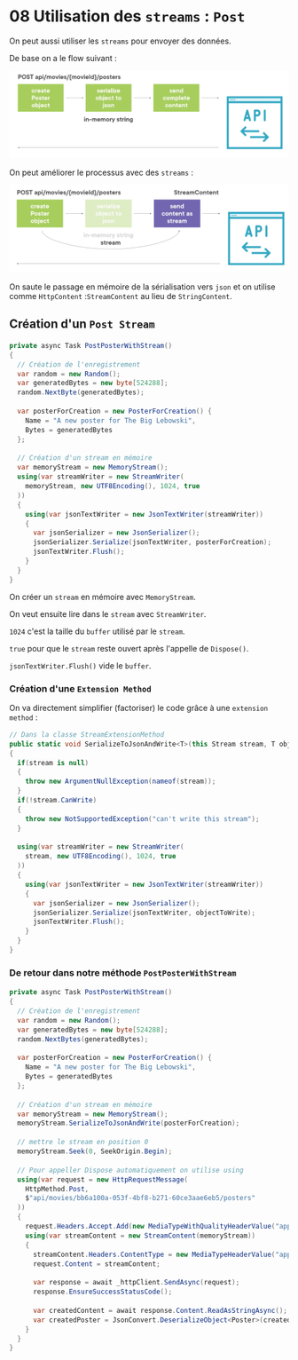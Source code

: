 # 08 Utilisation des `streams` : `Post`

On peut aussi utiliser les `streams` pour envoyer des données.

De base on a le flow suivant :

<img src="assets/flow-without-stream-post-datas-to-server.png" alt="flow-without-stream-post-datas-to-server" style="zoom:50%;" />

On peut améliorer le processus avec des `streams` :

<img src="assets/streaming-post-sending-datas-to-server.png" alt="streaming-post-sending-datas-to-server" style="zoom:50%;" />

On saute le passage en mémoire de la sérialisation vers `json` et on utilise comme `HttpContent` :`StreamContent` au lieu de `StringContent`.



## Création d'un `Post Stream`

```cs
private async Task PostPosterWithStream()
{
  // Création de l'enregistrement
  var random = new Random();
  var generatedBytes = new byte[524288];
  random.NextByte(generatedBytes);
  
  var posterForCreation = new PosterForCreation() {
    Name = "A new poster for The Big Lebowski",
    Bytes = generatedBytes
  };
  
  // Création d'un stream en mémoire
  var memoryStream = new MemoryStream();
  using(var streamWriter = new StreamWriter(
    memoryStream, new UTF8Encoding(), 1024, true
  ))
  {
    using(var jsonTextWriter = new JsonTextWriter(streamWriter))
    {
      var jsonSerializer = new JsonSerializer();
      jsonSerializer.Serialize(jsonTextWriter, posterForCreation);
      jsonTextWriter.Flush();
    } 
  }
}
```

On créer un `stream` en mémoire avec `MemoryStream`.

On veut ensuite lire dans le `stream` avec `StreamWriter`.

`1024` c'est la taille du `buffer` utilisé par le `stream`.

`true` pour que le `stream` reste ouvert après l'appelle de `Dispose()`. 

`jsonTextWriter.Flush()` vide le `buffer`.



### Création d'une `Extension Method`

On va directement simplifier (factoriser) le code grâce à une `extension method` :

```cs
// Dans la classe StreamExtensionMethod
public static void SerializeToJsonAndWrite<T>(this Stream stream, T objectToWrite)
{
  if(stream is null)
  {
    throw new ArgumentNullException(nameof(stream));
  }
  if(!stream.CanWrite)
  {
    throw new NotSupportedException("can't write this stream");
  }
  
  using(var streamWriter = new StreamWriter(
    stream, new UTF8Encoding(), 1024, true
  ))
  {
    using(var jsonTextWriter = new JsonTextWriter(streamWriter))
    {
      var jsonSerializer = new JsonSerializer();
      jsonSerializer.Serialize(jsonTextWriter, objectToWrite);
      jsonTextWriter.Flush();
    } 
  }
}
```



### De retour dans notre méthode `PostPosterWithStream`

```cs
private async Task PostPosterWithStream()
{
  // Création de l'enregistrement
  var random = new Random();
  var generatedBytes = new byte[524288];
  random.NextBytes(generatedBytes);
  
  var posterForCreation = new PosterForCreation() {
    Name = "A new poster for The Big Lebowski",
    Bytes = generatedBytes
  };
  
  // Création d'un stream en mémoire
  var memoryStream = new MemoryStream();
  memoryStream.SerializeToJsonAndWrite(posterForCreation);
  
  // mettre le stream en position 0
  memoryStream.Seek(0, SeekOrigin.Begin);
  
  // Pour appeller Dispose automatiquement on utilise using
  using(var request = new HttpRequestMessage(
  	HttpMethod.Post,
    $"api/movies/bb6a100a-053f-4bf8-b271-60ce3aae6eb5/posters"
  ))
  {
    request.Headers.Accept.Add(new MediaTypeWithQualityHeaderValue("application/json"));
    using(var streamContent = new StreamContent(memoryStream))
    {
      streamContent.Headers.ContentType = new MediaTypeHeaderValue("application/json");
      request.Content = streamContent;
      
      var response = await _httpClient.SendAsync(request);
      response.EnsureSuccessStatusCode();
      
      var createdContent = await response.Content.ReadAsStringAsync();
      var createdPoster = JsonConvert.DeserializeObject<Poster>(createdContent);
    }
  }
}
```

